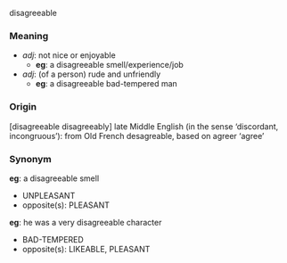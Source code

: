 disagreeable
### Meaning
+ _adj_: not nice or enjoyable
	+ __eg__: a disagreeable smell/experience/job
+ _adj_: (of a person) rude and unfriendly
	+ __eg__: a disagreeable bad-tempered man

### Origin

[disagreeable disagreeably] late Middle English (in the sense ‘discordant, incongruous’): from Old French desagreable, based on agreer ‘agree’

### Synonym

__eg__: a disagreeable smell

+ UNPLEASANT
+ opposite(s): PLEASANT

__eg__: he was a very disagreeable character

+ BAD-TEMPERED
+ opposite(s): LIKEABLE, PLEASANT


